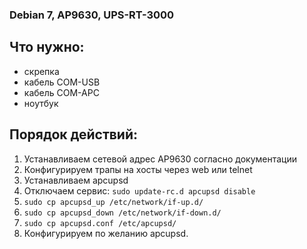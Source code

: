 ### Debian 7, AP9630, UPS-RT-3000

## Что нужно:
- скрепка
- кабель COM-USB
- кабель COM-APC
- ноутбук

## Порядок действий:
1. Устанавливаем сетевой адрес AP9630 согласно документации
2. Конфигурируем трапы на хосты через web или telnet
3. Устанавливаем apcupsd
4. Отключаем сервис: `sudo update-rc.d apcupsd disable`
5. `sudo cp apcupsd_up /etc/network/if-up.d/`
6. `sudo cp apcupsd_down /etc/network/if-down.d/`
7. `sudo cp apcupsd.conf /etc/apcupsd/`
8. Конфигурируем по желанию apcupsd.
